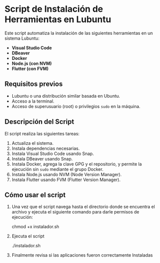 # Script de Instalación de Herramientas en Lubuntu

Este script automatiza la instalación de las siguientes herramientas en un sistema Lubuntu:

- **Visual Studio Code**
- **DBeaver**
- **Docker**
- **Node.js (con NVM)**
- **Flutter (con FVM)**

## Requisitos previos

- Lubuntu o una distribución similar basada en Ubuntu.
- Acceso a la terminal.
- Acceso de superusuario (root) o privilegios `sudo` en la máquina.

## Descripción del Script

El script realiza las siguientes tareas:

1. Actualiza el sistema.
2. Instala dependencias necesarias.
3. Instala Visual Studio Code usando Snap.
4. Instala DBeaver usando Snap.
5. Instala Docker, agrega la clave GPG y el repositorio, y permite la ejecución sin `sudo` mediante el grupo Docker.
6. Instala Node.js usando NVM (Node Version Manager).
7. Instala Flutter usando FVM (Flutter Version Manager).

## Cómo usar el script

1. Una vez que el script  navega hasta el directorio donde se encuentra el archivo y ejecuta el siguiente comando para darle permisos de ejecución:

   chmod +x instalador.sh

2. Ejecuta el script

   ./instalador.sh

3. Finalmente revisa si las aplicaciones fueron correctamente Instaladas



